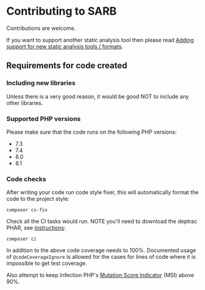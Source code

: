 # Contributing to SARB

Contributions are welcome. 

If you want to support another static analysis tool then please read [Adding support for new static analysis tools / formats](NewResultsParser.md).



## Requirements for code created

### Including new libraries

Unless there is a very good reason, it would be good NOT to include any other libraries. 

### Supported PHP versions

Please make sure that the code runs on the following PHP versions:
- 7.3
- 7.4
- 8.0
- 8.1


### Code checks

After writing your code run code style fixer, this will automatically format the code to the project style:

```
composer cs-fix
```


Check all the CI tasks would run. NOTE you'll need to download the deptrac PHAR, see [instructions](https://github.com/qossmic/deptrac#installation):
```
composer ci
```

In addition to the above code coverage needs to 100%. 
Documented usage of `@codeCoverageIgnore` is allowed for the cases for lines of code where it is impossible to get test coverage.

Also attempt to keep Infection PHP's [Mutation Score Indicator](https://infection.github.io/guide/#Mutation-Score-Indicator-MSI) (MSI) above 90%.


